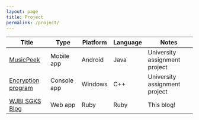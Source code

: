 ```yaml
---
layout: page
title: Project
permalink: /project/
---
```


|Title|Type|Platform|Language|Notes|
|---|---|---|---|---|
|[MusicPeek](https://github.com/adriank09/MusicPeek)|Mobile app|Android|Java|University assignment project|
|[Encryption program](https://github.com/adriank09/A340CT)|Console app|Windows|C++|University assignment project|
|[WJBI SGKS Blog](https://github.com/adriank09/jekyll_blog)|Web app|Ruby|Ruby|This blog!|
